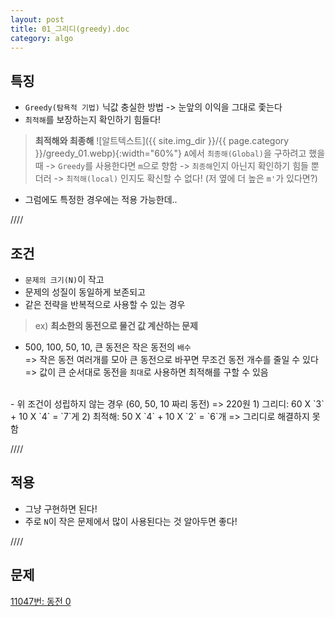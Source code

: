 ```yaml
---
layout: post
title: 01_그리디(greedy).doc
category: algo
---
```


## 특징
- `Greedy(탐욕적 기법)` 닉값 충실한 방법 -> 눈앞의 이익을 그대로 좇는다
- `최적해`를 보장하는지 확인하기 힘들다!
> **최적해와 최종해**
![알트텍스트]({{ site.img_dir }}/{{ page.category }}/greedy_01.webp){:width="60%"}
`A`에서 `최종해(Global)`을 구하려고 했을 때
-> `Greedy`를 사용한다면 `m`으로 향함
-> `최종해`인지 아닌지 확인하기 힘들 뿐 더러
-> `최적해(local)` 인지도 확신할 수 없다! (저 옆에 더 높은 `m'`가 있다면?)
- 그럼에도 특정한 경우에는 적용 가능한데..

////

## 조건
- `문제의 크기(N)`이 작고
- 문제의 성질이 동일하게 보존되고
- 같은 전략을 반복적으로 사용할 수 있는 경우

> ex) **최소한의 동전으로 물건 값 계산하는 문제**
- 500, 100, 50, 10, 큰 동전은 작은 동전의 `배수`   
=> 작은 동전 여러개를 모아 큰 동전으로 바꾸면 무조건 동전 개수를 줄일 수 있다   
=> 값이 큰 순서대로 동전을 `최대`로 사용하면 최적해를 구할 수 있음   
<br>
- 위 조건이 성립하지 않는 경우 (60, 50, 10 짜리 동전)   
=> 220원   
1) 그리디: 60 X `3` + 10 X `4` = `7`게   
2) 최적해: 50 X `4` + 10 X `2` = `6`개   
=> 그리디로 해결하지 못함

////

## 적용
- 그냥 구현하면 된다!
- 주로 `N`이 작은 문제에서 많이 사용된다는 것 알아두면 좋다!

////

## 문제

[11047번: 동전 0](/ps/11047.html)
